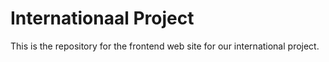 # Internationaal Project

This is the repository for the frontend web site for our international project.
